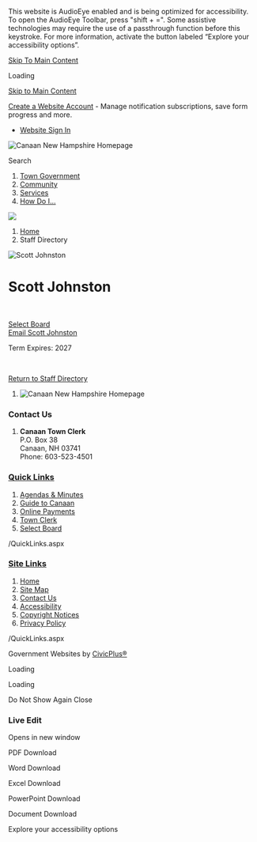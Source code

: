 This website is AudioEye enabled and is being optimized for accessibility. To open the AudioEye Toolbar, press "shift + =". Some assistive technologies may require the use of a passthrough function before this keystroke. For more information, activate the button labeled “Explore your accessibility options”.

[Skip To Main Content](https://www.canaannh.gov/directory.aspx?EID=81%2F)

Loading

[Skip to Main Content](https://www.canaannh.gov/directory.aspx?EID=81%2F)

[Create a Website Account](https://www.canaannh.gov/MyAccount/ProfileCreate) - Manage notification subscriptions, save form progress and more.   

- [Website Sign In](https://www.canaannh.gov/MyAccount)

![Canaan New Hampshire Homepage](https://www.canaannh.gov/ImageRepository/Document?documentID=88)

Search

1. [Town Government](https://www.canaannh.gov/27/Town-Government)
2. [Community](https://www.canaannh.gov/31/Community)
3. [Services](https://www.canaannh.gov/101/Services)
4. [How Do I...](https://www.canaannh.gov/9/How-Do-I)

<!--THE END-->

![](https://www.canaannh.gov/ImageRepository/Document?documentID=91)

1. [Home](https://www.canaannh.gov)
2. Staff Directory

![Scott Johnston](https://www.canaannh.gov/ImageRepository/Document?documentID=1024)

# Scott Johnston

 

[Select Board](https://www.canaannh.gov/Directory.aspx?DID=35)  
[Email Scott Johnston](mailto:sjohnston@canaannh.gov)

Term Expires: 2027

 

[Return to Staff Directory](https://www.canaannh.gov/Directory.aspx)

1. ![Canaan New Hampshire Homepage](https://www.canaannh.gov/ImageRepository/Document?documentId=98)

### Contact Us

1. **Canaan Town Clerk**  
   P.O. Box 38  
   Canaan, NH 03741  
   Phone: 603-523-4501

### [Quick Links](https://www.canaannh.gov/QuickLinks.aspx?CID=15)

1. [Agendas &amp; Minutes](https://www.canaannh.gov/agendacenter)
2. [Guide to Canaan](https://www.canaannh.gov/160)
3. [Online Payments](https://pay.eb2gov.com/canaannh)
4. [Town Clerk](https://www.canaannh.gov/200)
5. [Select Board](https://www.canaannh.gov/224)

/QuickLinks.aspx

### [Site Links](https://www.canaannh.gov/QuickLinks.aspx?CID=16)

1. [Home](https://www.canaannh.gov)
2. [Site Map](https://www.canaannh.gov/sitemap)
3. [Contact Us](https://www.canaannh.gov/directory.aspx)
4. [Accessibility](https://www.canaannh.gov/site/accessibility)
5. [Copyright Notices](https://www.canaannh.gov/copyright)
6. [Privacy Policy](https://www.canaannh.gov/site/privacy)

/QuickLinks.aspx

Government Websites by [CivicPlus®](https://connect.civicplus.com/referral)

Loading

Loading

Do Not Show Again Close

### Live Edit

Opens in new window

PDF Download

Word Download

Excel Download

PowerPoint Download

Document Download

Explore your accessibility options